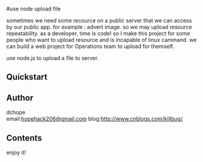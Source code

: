 #use node upload file

sometimes we need some recource on a public server that we can access by our public app. for example : advert image.
so we may upload resource repeatability. 
as a developer, time is code! 
so I make this project for some people who want to upload resource and is incapable of linux cammand. 
we can build a web project for Operations team to upload for themself.

use node.js to upload a file to server.

## Quickstart


## Author

dchope  
email:hopehack206@gmail.com
blog:http://www.cnblogs.com/killbug/	

## Contents

enjoy it!
